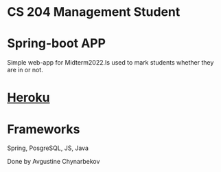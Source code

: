 
# CS 204 Management Student 

# Spring-boot APP 


Simple web-app for Midterm2022.Is used to mark students whether they are in or not. 

# [Heroku](https://web-spring-avgustine.herokuapp.com/)

# Frameworks 
Spring, PosgreSQL, JS, Java

Done by Avgustine Chynarbekov
